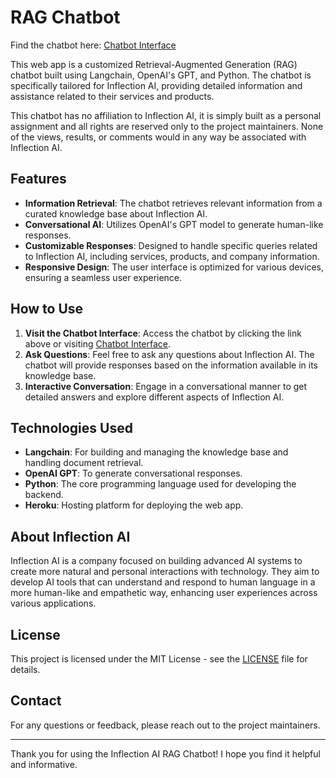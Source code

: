 # RAG Chatbot

Find the chatbot here: [Chatbot Interface](https://rag-pipeline-inflection-6644336000c4.herokuapp.com/)

This web app is a customized Retrieval-Augmented Generation (RAG) chatbot built using Langchain, OpenAI's GPT, and Python. The chatbot is specifically tailored for Inflection AI, providing detailed information and assistance related to their services and products.

This chatbot has no affiliation to Inflection AI, it is simply built as a personal assignment and all rights are reserved only to the project maintainers. None of the views, results, or comments would in any way be associated with Inflection AI.

## Features

- **Information Retrieval**: The chatbot retrieves relevant information from a curated knowledge base about Inflection AI.
- **Conversational AI**: Utilizes OpenAI's GPT model to generate human-like responses.
- **Customizable Responses**: Designed to handle specific queries related to Inflection AI, including services, products, and company information.
- **Responsive Design**: The user interface is optimized for various devices, ensuring a seamless user experience.

## How to Use

1. **Visit the Chatbot Interface**: Access the chatbot by clicking the link above or visiting [Chatbot Interface](https://rag-pipeline-inflection-6644336000c4.herokuapp.com/).
2. **Ask Questions**: Feel free to ask any questions about Inflection AI. The chatbot will provide responses based on the information available in its knowledge base.
3. **Interactive Conversation**: Engage in a conversational manner to get detailed answers and explore different aspects of Inflection AI.

## Technologies Used

- **Langchain**: For building and managing the knowledge base and handling document retrieval.
- **OpenAI GPT**: To generate conversational responses.
- **Python**: The core programming language used for developing the backend.
- **Heroku**: Hosting platform for deploying the web app.

## About Inflection AI

Inflection AI is a company focused on building advanced AI systems to create more natural and personal interactions with technology. They aim to develop AI tools that can understand and respond to human language in a more human-like and empathetic way, enhancing user experiences across various applications.

## License

This project is licensed under the MIT License - see the [LICENSE](LICENSE) file for details.

## Contact

For any questions or feedback, please reach out to the project maintainers.

---

Thank you for using the Inflection AI RAG Chatbot! I hope you find it helpful and informative.
